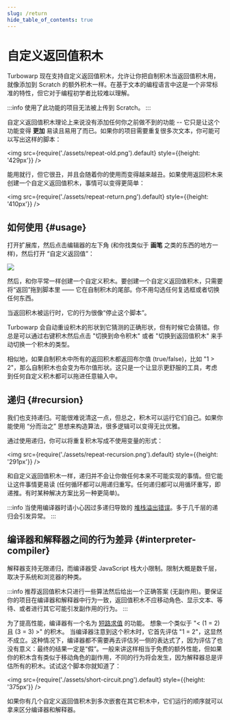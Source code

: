 ```yaml
---
slug: /return
hide_table_of_contents: true
---
```


# 自定义返回值积木

Turbowarp 现在支持自定义返回值积木，允许让你把自制积木当返回值积木用，就像添加到 Scratch 的额外积木一样。在基于文本的编程语言中这是一个非常标准的特性，但它对于编程初学者比较难以理解。

:::info
使用了此功能的项目无法被上传到 Scratch。
:::

自定义返回值积木理论上来说没有添加任何你之前做不到的功能 -- 它只是让这个功能变得 **更加** 易读且易用了而已。如果你的项目需要重复很多次文本，你可能可以写出这样的脚本：

<!-- sorry for the bitmaps, scratchblocks was broken when I made these https://github.com/scratchblocks/scratchblocks/issues/486 -->

<img src={require('./assets/repeat-old.png').default} style={{height: '429px'}} />

能用就行，但它很丑，并且会随着你的使用而变得越来越丑。如果使用返回积木来创建一个自定义返回值积木，事情可以变得更简单：

<img src={require('./assets/repeat-return.png').default} style={{height: '410px'}} />

## 如何使用 {#usage}

打开扩展库，然后点击编辑器的左下角 (和你找类似于 **画笔** 之类的东西的地方一样)，然后打开 “自定义返回值”：

![](./assets/return-library.png)

然后，和你平常一样创建一个自定义积木。要创建一个自定义返回值积木，只需要将“返回”拖到脚本里 —— 它在自制积木的尾部。你不用勾选任何复选框或者切换任何东西。

当返回积木被运行时，它的行为很像“停止这个脚本”。

Turbowarp 会自动重设积木的形状到它猜测的正确形状，但有时候它会猜错。你总是可以通过右键积木然后点击 "切换到命令积木" 或者 "切换到返回值积木" 来手动切换一个积木的类型。

相似地，如果自制积木中所有的返回积木都返回布尔值 (true/false)，比如 "1 > 2"，那么自制积木也会变为布尔值形状。这只是一个让显示更舒服的工具，考虑到任何自定义积木都可以拖进任意输入中。

## 递归 {#recursion}

我们也支持递归。可能很难说清这一点，但总之，积木可以运行它们自己。如果你能使用 “分而治之” 思想来构造算法，很多逻辑可以变得无比优雅。

通过使用递归，你可以将重复积木写成不使用变量的形式：

<img src={require('./assets/repeat-recursion.png').default} style={{height: '291px'}} />

和自定义返回值积木一样，递归并不会让你做任何本来不可能实现的事情。但它能让这件事情更易读 (任何循环都可以用递归重写。任何递归都可以用循环重写，即递推。有时某种解决方案比另一种更简单)。

:::info
当使用编译器时请小心因过多递归导致的 [堆栈溢出错误](https://zh.wikipedia.org/wiki/%E5%A0%86%E7%96%8A%E6%BA%A2%E4%BD%8D)。多于几千层的递归会引发异常。
:::

## 编译器和解释器之间的行为差异 {#interpreter-compiler}

解释器支持无限递归，而编译器受 JavaScript 栈大小限制。限制大概是数千层，取决于系统和浏览器的种类。

:::info
推荐返回值积木只进行一些算法然后给出一个正确答案 (无副作用)。要保证你的项目在编译器和解释器中行为一致，返回值积木不应移动角色、显示文本、等待、或者进行其它可能引发副作用的行为。
:::

为了提高性能，编译器有一个名为 [短路求值](https://zh.wikipedia.org/wiki/%E7%9F%AD%E8%B7%AF%E6%B1%82%E5%80%BC) 的功能。 想象一个类似于 "&lt; (1 = 2) 且 (3 = 3) &gt;" 的积木。 当编译器注意到这个积木时，它首先评估 "1 = 2"，这显然不成立。这种情况下，编译器都不需要再去评估另一侧的表达式了，因为评估了也没有意义：最终的结果一定是“假”。一般来讲这样相当于免费的额外性能，但如果你的积木含有类似于移动角色的副作用，不同的行为将会发生，因为解释器总是评估所有的积木。试试这个脚本你就知道了：

<img src={require('./assets/short-circuit.png').default} style={{height: '375px'}} />

如果你有几个自定义返回值积木到多次嵌套在其它积木中，它们运行的顺序就可以拿来区分编译器和解释器。
